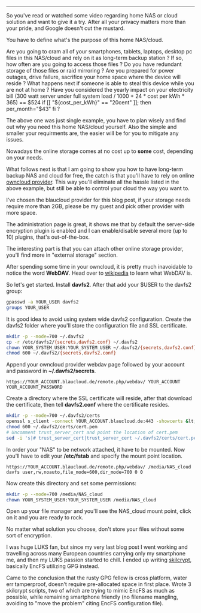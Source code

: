 
---

So you've read or watched some video regarding home NAS or cloud solution and want to give it a try. After all your privacy matters more than your pride, and Google doesn't cut the mustard.

You have to define what's the purpose of this home NAS/cloud.

Are you going to cram all of your smartphones, tablets, laptops, desktop pc files in this NAS/cloud and rely on it as long-term backup station ? If so, how often are you going to access those files ? Do you have redundant storage of those files or raid mirroring ? Are you prepared for power outages, drive failure, sacrifice your home space where the device will reside ? What happens next if someone is able to steal this device while you are not at home ? Have you considered the yearly impact on your electricity bill (300 watt server under full system load / 1000 + 24 * cost per kWh * 365) == $524 if [[ "${cost_per_kWh}" == "20cent" ]]; then per_month="$43" fi ?

The above one was just single example, you have to plan wisely and find out why you need this home NAS/cloud yourself. Also the simple and smaller your requirments are, the easier will be for you to mitigate any issues.

Nowadays the online storage comes at no cost up to **some** cost, depending on your needs.

What follows next is that I am going to show you how to have long-term backup NAS and cloud for free, the catch is that you'll have to rely on online [owncloud provider](https://owncloud.org/providers/). This way you'll eliminate all the hassle listed in the above example, but still be able to control your cloud the way you want to.

I've chosen the blaucloud provider for this blog post, if your storage needs require more than 2GB, please be my guest and pick other provider with more space.

The administration page is great, it shows me that by default the server-side encryption plugin is enabled and I can enable/disable several more (up to 10) plugins, that's out-of-the-box.

The interesting part is that you can attach other online storage provider, you'll find more in "external storage" section.

After spending some time in your owncloud, it is pretty much inavoidable to notice the word **WebDAV**. Head over to [wikipedia](https://en.wikipedia.org/wiki/WebDAV) to learn what WebDAV is.

So let's get started. Install **davfs2**. After that add your $USER to the davfs2 group:

```bash
gpasswd -a YOUR_USER davfs2
groups YOUR_USER
```

It is good idea to avoid using system wide davfs2 configuration. Create the davfs2 folder where you'll store the configuration file and SSL certificate.

```bash
mkdir -p --mode=700 ~/.davfs2
cp -r /etc/davfs2/{secrets,davfs2.conf} ~/.davfs2
chown YOUR_SYSTEM_USER:YOUR_SYSTEM_USER ~/.davfs2/{secrets,davfs2.conf}
chmod 600 ~/.davfs2/{secrets,davfs2.conf}
```

Append your owncloud provider webdav page followed by your account and password in **~/.davfs2/secrets**.

```https://YOUR_ACCOUNT.blaucloud.de/remote.php/webdav/ YOUR_ACCOUNT YOUR_ACCOUNT_PASSWORD```

Create a directory where the SSL certificate will reside, after that download the certificate, then tell **davfs2.conf** where the certificate resides.

```bash
mkdir -p --mode=700 ~/.davfs2/certs
openssl s_client -connect YOUR_ACCOUNT.blaucloud.de:443 -showcerts &lt;/dev/null 2&gt;/dev/null|openssl x509 -outform PEM > ~/.davfs2/certs/cert.pem
chmod 600 ~/.davfs2/certs/cert.pem
# Uncomment trust_server_cert and point the location of cert.pem
sed -i 's|# trust_server_cert|trust_server_cert ~/.davfs2/certs/cert.pem|g' ~/.davfs2/davfs2.conf
```

In order your "NAS" to be network attached, it have to be mounted. Now you'll have to edit your **/etc/fstab** and specify the mount point location.

```https://YOUR_ACCOUNT.blaucloud.de/remote.php/webdav/ /media/NAS_cloud davfs user,rw,noauto,file_mode=600,dir_mode=700 0 0```

Now create this directory and set some permissions:

```bash
mkdir -p --mode=700 /media/NAS_cloud
chown YOUR_SYSTEM_USER:YOUR_SYSTEM_USER /media/NAS_cloud
```

Open up your file manager and you'll see the NAS_cloud mount point, click on it and you are ready to rock.

No matter what solution you choose, don't store your files without some sort of encryption.

I was huge LUKS fan, but since my very last blog post I went working and travelling across many European countries carrying only my smartphone me, and then my LUKS passion started to chill. I ended up writing [skilcrypt](https://github.com/wifiextender/skilcrypt), basically EncFS utilizing GPG instead.

Came to the conclusion that the rusty GPG fellow is cross platform, water err tamperproof, doesn't require pre-allocated space in first place. Wrote 3 skilcrypt scripts, two of which are trying to mimic EncFS as much as possible, while remaining smartphone friendly (no filename mangling, avoiding to "move the problem" citing EncFS configuration file).
